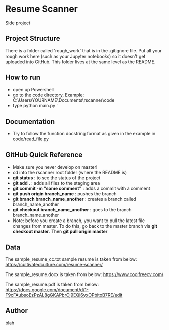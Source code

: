 # Resume Scanner
  
Side project

## Project Structure

There is a folder called 'rough_work' that is in the .gitignore file.  Put all your rough work here (such as your Jupyter notebooks) so it doesn't get uploaded into GitHub.  This folder lives at the same level as the README.


## How to run

* open up Powershell
* go to the code directory, Example: C:\Users\YOURNAME\Documents\rscanner\code
* type python main.py
`
## Documentation
* Try to follow the function docstring format as given in the example in code/read_file.py

## GitHub Quick Reference
* Make sure you never develop on master!
* cd into the rscanner root folder (where the README is)
* **git status** : to see the status of the project
* **git add .** : adds all files to the staging area
* **git commit -m "some comment"** : adds a commit with a comment
* **git push origin branch_name** : pushes the branch
* **git branch branch_name_another** : creates a branch called branch_name_another
* **git checkout branch_name_another** : goes to the branch branch_name_another
* Note: before you create a branch, you want to pull the latest file changes from master. To do this, go back to the master branch via **git checkout master**.  Then **git pull origin master**

## Data

The sample_resume_cc.txt sample resume is taken from below:
https://cultivatedculture.com/resume-scanner/

The sample_resume.docx is taken from below:
https://www.coolfreecv.com/

The sample_resume.pdf is taken from below:
https://docs.google.com/document/d/1-F9cFAubsoEzPzAL8gGKAPbrOj9EQl6yxOPbitoB7RE/edit

## Author
blah
